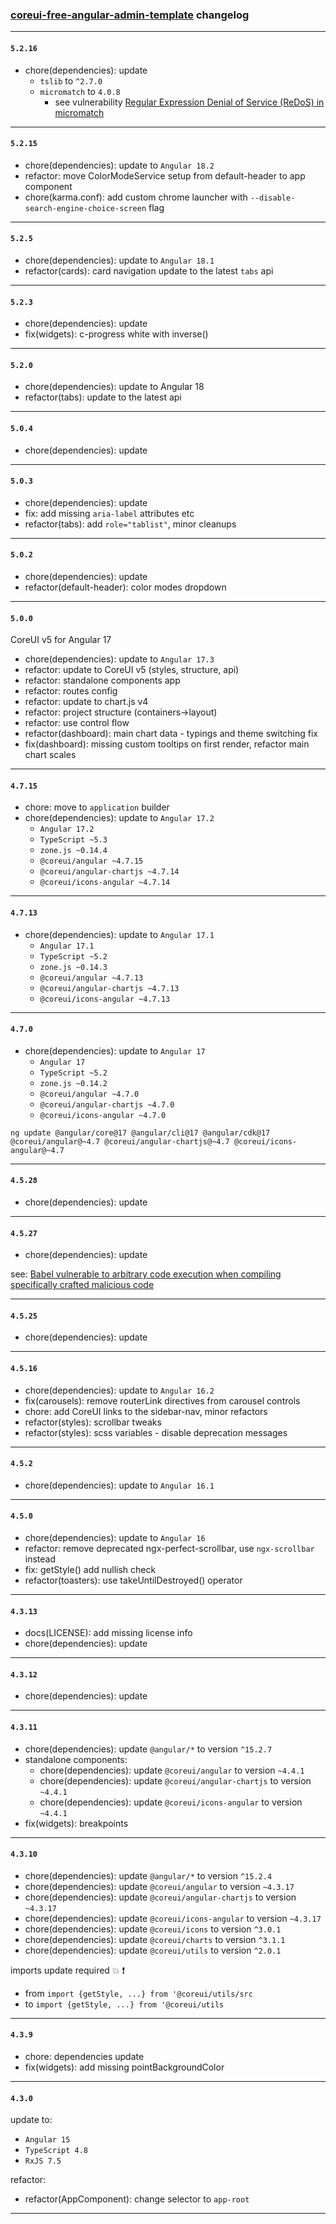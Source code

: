 ### [coreui-free-angular-admin-template](https://coreui.io/angular/) changelog

---

#### `5.2.16`

- chore(dependencies): update
  - `tslib` to `^2.7.0`
  - `micromatch` to `4.0.8`
    - see vulnerability [Regular Expression Denial of Service (ReDoS) in micromatch](https://github.com/advisories/GHSA-952p-6rrq-rcjv)

---

#### `5.2.15`

- chore(dependencies): update to `Angular 18.2`
- refactor: move ColorModeService setup from default-header to app component
- chore(karma.conf): add custom chrome launcher with `--disable-search-engine-choice-screen` flag

---

#### `5.2.5`

- chore(dependencies): update to `Angular 18.1`
- refactor(cards): card navigation update to the latest `tabs` api

---

#### `5.2.3`

- chore(dependencies): update
- fix(widgets): c-progress white with inverse()

---

#### `5.2.0`

- chore(dependencies): update to Angular 18
- refactor(tabs): update to the latest api

---

#### `5.0.4`

- chore(dependencies): update

---

#### `5.0.3`

- chore(dependencies): update
- fix: add missing `aria-label` attributes etc
- refactor(tabs): add `role="tablist"`, minor cleanups

---

#### `5.0.2`

- chore(dependencies): update
- refactor(default-header): color modes dropdown

---

#### `5.0.0`

CoreUI v5 for Angular 17

- chore(dependencies): update to `Angular 17.3`
- refactor: update to CoreUI v5 (styles, structure, api)
- refactor: standalone components app
- refactor: routes config
- refactor: update to chart.js v4
- refactor: project structure (containers->layout)
- refactor: use control flow
- refactor(dashboard): main chart data - typings and theme switching fix
- fix(dashboard): missing custom tooltips on first render, refactor main chart scales

---

#### `4.7.15`

- chore: move to `application` builder
- chore(dependencies): update to `Angular 17.2`
  - `Angular 17.2`
  - `TypeScript ~5.3`
  - `zone.js ~0.14.4`
  - `@coreui/angular ~4.7.15`
  - `@coreui/angular-chartjs ~4.7.14`
  - `@coreui/icons-angular ~4.7.14`

---

#### `4.7.13`

- chore(dependencies): update to `Angular 17.1`
  - `Angular 17.1`
  - `TypeScript ~5.2`
  - `zone.js ~0.14.3`
  - `@coreui/angular ~4.7.13`
  - `@coreui/angular-chartjs ~4.7.13`
  - `@coreui/icons-angular ~4.7.13`

---

#### `4.7.0`

- chore(dependencies): update to `Angular 17`
  - `Angular 17`
  - `TypeScript ~5.2`
  - `zone.js ~0.14.2`
  - `@coreui/angular ~4.7.0`
  - `@coreui/angular-chartjs ~4.7.0`
  - `@coreui/icons-angular ~4.7.0`

```shell
ng update @angular/core@17 @angular/cli@17 @angular/cdk@17 @coreui/angular@~4.7 @coreui/angular-chartjs@~4.7 @coreui/icons-angular@~4.7

```

---

#### `4.5.28`

- chore(dependencies): update

---

#### `4.5.27`

- chore(dependencies): update

see: [Babel vulnerable to arbitrary code execution when compiling specifically crafted malicious code](https://github.com/coreui/coreui-angular/security/dependabot/31)

---

#### `4.5.25`

- chore(dependencies): update

---

#### `4.5.16`

- chore(dependencies): update to `Angular 16.2`
- fix(carousels): remove routerLink directives from carousel controls
- chore: add CoreUI links to the sidebar-nav, minor refactors
- refactor(styles): scrollbar tweaks
- refactor(styles): scss variables - disable deprecation messages

---

#### `4.5.2`

- chore(dependencies): update to `Angular 16.1`

---

#### `4.5.0`

- chore(dependencies): update to `Angular 16`
- refactor: remove deprecated ngx-perfect-scrollbar, use `ngx-scrollbar` instead
- fix: getStyle() add nullish check
- refactor(toasters): use takeUntilDestroyed() operator

---

#### `4.3.13`

- docs(LICENSE): add missing license info
- chore(dependencies): update

---

#### `4.3.12`

- chore(dependencies): update

---

#### `4.3.11`

- chore(dependencies): update `@angular/*` to version `^15.2.7`
- standalone components:
  - chore(dependencies): update `@coreui/angular` to version `~4.4.1`
  - chore(dependencies): update `@coreui/angular-chartjs` to version `~4.4.1`
  - chore(dependencies): update `@coreui/icons-angular` to version `~4.4.1`
- fix(widgets): breakpoints

---

#### `4.3.10`

- chore(dependencies): update `@angular/*` to version `^15.2.4`
- chore(dependencies): update `@coreui/angular` to version `~4.3.17`
- chore(dependencies): update `@coreui/angular-chartjs` to version `~4.3.17`
- chore(dependencies): update `@coreui/icons-angular` to version `~4.3.17`
- chore(dependencies): update `@coreui/icons` to version `^3.0.1`
- chore(dependencies): update `@coreui/charts` to version `^3.1.1`
- chore(dependencies): update `@coreui/utils` to version `^2.0.1`

imports update required :boom: :exclamation:

- from `import {getStyle, ...} from '@coreui/utils/src`
- to `import {getStyle, ...} from '@coreui/utils`

---

#### `4.3.9`

- chore: dependencies update
- fix(widgets): add missing pointBackgroundColor

---

#### `4.3.0`

update to:

- `Angular 15`
- `TypeScript 4.8`
- `RxJS 7.5`

refactor:

- refactor(AppComponent): change selector to `app-root`

---
